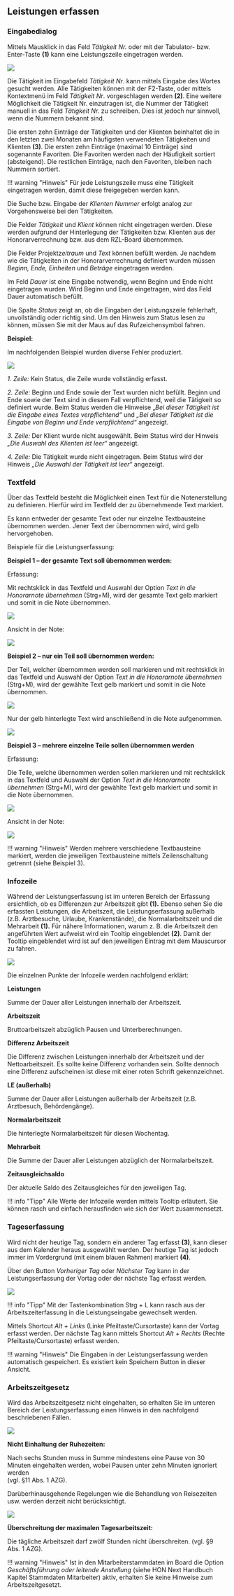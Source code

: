 ## Leistungen erfassen

### Eingabedialog

Mittels Mausklick in das Feld *Tätigkeit Nr.* oder mit der Tabulator-
bzw. Enter-Taste **(1)** kann eine Leistungszeile eingetragen werden.


![](<img/image23.png>)

Die Tätigkeit im Eingabefeld *Tätigkeit Nr*. kann mittels Eingabe des
Wortes gesucht werden. Alle Tätigkeiten können mit der F2-Taste, oder
mittels Kontextmenü im Feld *Tätigkeit Nr*. vorgeschlagen werden
**(2)**. Eine weitere Möglichkeit die Tätigkeit Nr. einzutragen ist, die
Nummer der Tätigkeit manuell in das Feld *Tätigkeit Nr.* zu schreiben.
Dies ist jedoch nur sinnvoll, wenn die Nummern bekannt sind.

Die ersten zehn Einträge der Tätigkeiten und der Klienten beinhaltet die
in den letzten zwei Monaten am häufigsten verwendeten Tätigkeiten und
Klienten **(3)**. Die ersten zehn Einträge (maximal 10 Einträge) sind
sogenannte Favoriten. Die Favoriten werden nach der Häufigkeit sortiert
(absteigend). Die restlichen Einträge, nach den Favoriten, bleiben nach
Nummern sortiert.

!!! warning "Hinweis"
    Für jede Leistungszeile muss eine Tätigkeit eingetragen werden, damit
    diese freigegeben werden kann.

Die Suche bzw. Eingabe der *Klienten Nummer* erfolgt analog zur
Vorgehensweise bei den Tätigkeiten.

Die Felder *Tätigkeit* und *Klient* können nicht eingetragen werden.
Diese werden aufgrund der Hinterlegung der Tätigkeiten bzw. Klienten aus
der Honorarverrechnung bzw. aus dem RZL-Board übernommen.

Die Felder Projektz*eitraum* und *Text* können befüllt werden. Je
nachdem wie die Tätigkeiten in der Honorarverrechnung definiert wurden
müssen *Beginn, Ende, Einheiten* und *Beträge* eingetragen werden.

Im Feld *Dauer* ist eine Eingabe notwendig, wenn Beginn und Ende nicht
eingetragen wurden. Wird Beginn und Ende eingetragen, wird das Feld
Dauer automatisch befüllt.

Die Spalte *Status* zeigt an, ob die Eingaben der Leistungszeile
fehlerhaft, unvollständig oder richtig sind. Um den Hinweis zum Status
lesen zu können, müssen Sie mit der Maus auf das Rufzeichensymbol
fahren.

**Beispiel:**

Im nachfolgenden Beispiel wurden diverse Fehler produziert.


![](<img/image24.png>)

*1. Zeile:* Kein Status, die Zeile wurde vollständig erfasst.

*2. Zeile:* Beginn und Ende sowie der Text wurden nicht befüllt. Beginn
und Ende sowie der Text sind in diesem Fall verpflichtend, weil die
Tätigkeit so definiert wurde. Beim Status werden die Hinweise „*Bei
dieser Tätigkeit ist die Eingabe eines Textes verpflichtend“* und *„Bei
dieser Tätigkeit ist die Eingabe von Beginn und Ende verpflichtend“*
angezeigt.

*3. Zeile:* Der Klient wurde nicht ausgewählt. Beim Status wird der
Hinweis *„Die Auswahl des Klienten ist leer“* angezeigt.

*4. Zeile:* Die Tätigkeit wurde nicht eingetragen. Beim Status wird der
Hinweis *„Die Auswahl der Tätigkeit ist leer*“ angezeigt.

### Textfeld

Über das Textfeld besteht die Möglichkeit einen Text für die
Notenerstellung zu definieren. Hierfür wird im Textfeld der zu
übernehmende Text markiert.

Es kann entweder der gesamte Text oder nur einzelne Textbausteine
übernommen werden. Jener Text der übernommen wird, wird gelb
hervorgehoben.

Beispiele für die Leistungserfassung:

**Beispiel 1 – der gesamte Text soll übernommen werden:**

Erfassung:

Mit rechtsklick in das Textfeld und Auswahl der Option *Text in die
Honorarnote übernehmen* (Strg+M), wird der gesamte Text gelb markiert
und somit in die Note übernommen.


![](<img/image25.png>)

Ansicht in der Note:


![](<img/image26.png>)

**Beispiel 2 – nur ein Teil soll übernommen werden:**

Der Teil, welcher übernommen werden soll markieren und mit rechtsklick
in das Textfeld und Auswahl der Option *Text in die Honorarnote
übernehmen* (Strg+M), wird der gewählte Text gelb markiert und somit in
die Note übernommen.


![](<img/image27.png>)

Nur der gelb hinterlegte Text wird anschließend in die Note aufgenommen.


![](<img/image28.png>)

**Beispiel 3 – mehrere einzelne Teile sollen übernommen werden**

Erfassung:

Die Teile, welche übernommen werden sollen markieren und mit rechtsklick
in das Textfeld und Auswahl der Option *Text in die Honorarnote
übernehmen* (Strg+M), wird der gewählte Text gelb markiert und somit in
die Note übernommen.


![](<img/image29.png>)

Ansicht in der Note:


![](<img/image30.png>)

!!! warning "Hinweis"
    Werden mehrere verschiedene Textbausteine markiert, werden die
    jeweiligen Textbausteine mittels Zeilenschaltung getrennt (siehe
    Beispiel 3).

### Infozeile 

Während der Leistungserfassung ist im unteren Bereich der Erfassung
ersichtlich, ob es Differenzen zur Arbeitszeit gibt **(1).** Ebenso
sehen Sie die erfassten Leistungen, die Arbeitszeit, die
Leistungserfassung außerhalb (z.B. Arztbesuche, Urlaube, Krankenstände),
die Normalarbeitszeit und die Mehrarbeit **(1).** Für nähere
Informationen, warum z. B. die Arbeitszeit den angeführten Wert aufweist
wird ein Tooltip eingeblendet **(2)**. Damit der Tooltip eingeblendet
wird ist auf den jeweiligen Eintrag mit dem Mauscursor zu fahren.


![](<img/image34.png>)

Die einzelnen Punkte der Infozeile werden nachfolgend erklärt:

**Leistungen**

Summe der Dauer aller Leistungen innerhalb der Arbeitszeit.

**Arbeitszeit**

Bruttoarbeitszeit abzüglich Pausen und Unterberechnungen.

**Differenz Arbeitszeit**

Die Differenz zwischen Leistungen innerhalb der Arbeitszeit und der
Nettoarbeitszeit. Es sollte keine Differenz vorhanden sein. Sollte
dennoch eine Differenz aufscheinen ist diese mit einer roten Schrift
gekennzeichnet.

**LE (außerhalb)**

Summe der Dauer aller Leistungen außerhalb der Arbeitszeit (z.B.
Arztbesuch, Behördengänge).

**Normalarbeitszeit**

Die hinterlegte Normalarbeitszeit für diesen Wochentag.

**Mehrarbeit**

Die Summe der Dauer aller Leistungen abzüglich der Normalarbeitszeit.

**Zeitausgleichsaldo**

Der aktuelle Saldo des Zeitausgleiches für den jeweiligen Tag.

!!! info "Tipp"
    Alle Werte der Infozeile werden mittels Tooltip erläutert. Sie können
    rasch und einfach herausfinden wie sich der Wert zusammensetzt.

### Tageserfassung

Wird nicht der heutige Tag, sondern ein anderer Tag erfasst **(3)**,
kann dieser aus dem Kalender heraus ausgewählt werden. Der heutige Tag
ist jedoch immer im Vordergrund (mit einem blauen Rahmen) markiert
**(4)**.

Über den Button *Vorheriger Tag* oder *Nächster Tag* kann in der
Leistungserfassung der Vortag oder der nächste Tag erfasst werden.


![](<img/image35.png>)

!!! info "Tipp"
    Mit der Tastenkombination Strg + L kann rasch aus der
    Arbeitszeiterfassung in die Leistungseingabe gewechselt werden.

Mittels Shortcut *Alt + Links* (Linke Pfeiltaste/Cursortaste) kann der
Vortag erfasst werden. Der nächste Tag kann mittels Shortcut *Alt +
Rechts* (Rechte Pfeiltaste/Cursortaste) erfasst werden.

!!! warning "Hinweis"
    Die Eingaben in der Leistungserfassung werden automatisch gespeichert.
    Es existiert kein Speichern Button in dieser Ansicht.

### Arbeitszeitgesetz 

Wird das Arbeitszeitgesetz nicht eingehalten, so erhalten Sie im unteren
Bereich der Leistungserfassung einen Hinweis in den nachfolgend
beschriebenen Fällen.


![](<img/image36.png>)

**Nicht Einhaltung der Ruhezeiten:**

Nach sechs Stunden muss in Summe mindestens eine Pause von 30 Minuten
eingehalten werden, wobei Pausen unter zehn Minuten ignoriert werden  
(vgl. §11 Abs. 1 AZG).

Darüberhinausgehende Regelungen wie die Behandlung von Reisezeiten
usw. werden derzeit nicht berücksichtigt.


![](<img/image37.png>)

**Überschreitung der maximalen Tagesarbeitszeit:**

Die tägliche Arbeitszeit darf zwölf Stunden nicht überschreiten. (vgl.
§9 Abs. 1 AZG).

!!! warning "Hinweis"
    Ist in den Mitarbeiterstammdaten im Board die Option *Geschäftsführung
    oder leitende Anstellung* (siehe HON Next Handbuch Kapitel Stammdaten
    Mitarbeiter) aktiv, erhalten Sie keine Hinweise zum Arbeitszeitgesetzt.
